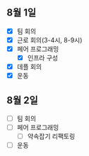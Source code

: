## 8월 1일

- [x] 팀 회의
- [x] 근로 회의(3-4시, 8-9시)
- [x] 페어 프로그래밍
  - [x] 인프라 구성
- [x] 데플 회의
- [x] 운동

## 8월 2일

- [ ] 팀 회의
- [ ] 페어 프로그래밍
  - [ ] 약속잡기 리팩토링
- [ ] 운동

